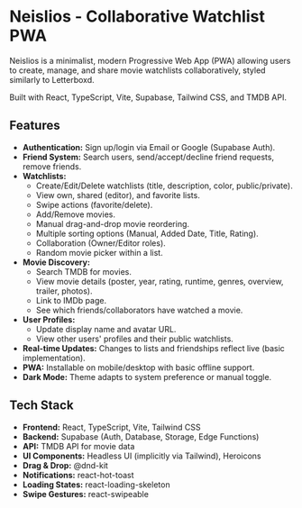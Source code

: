 # Neislios - Collaborative Watchlist PWA

Neislios is a minimalist, modern Progressive Web App (PWA) allowing users to create, manage, and share movie watchlists collaboratively, styled similarly to Letterboxd.

Built with React, TypeScript, Vite, Supabase, Tailwind CSS, and TMDB API.

## Features

*   **Authentication:** Sign up/login via Email or Google (Supabase Auth).
*   **Friend System:** Search users, send/accept/decline friend requests, remove friends.
*   **Watchlists:**
    *   Create/Edit/Delete watchlists (title, description, color, public/private).
    *   View own, shared (editor), and favorite lists.
    *   Swipe actions (favorite/delete).
    *   Add/Remove movies.
    *   Manual drag-and-drop movie reordering.
    *   Multiple sorting options (Manual, Added Date, Title, Rating).
    *   Collaboration (Owner/Editor roles).
    *   Random movie picker within a list.
*   **Movie Discovery:**
    *   Search TMDB for movies.
    *   View movie details (poster, year, rating, runtime, genres, overview, trailer, photos).
    *   Link to IMDb page.
    *   See which friends/collaborators have watched a movie.
*   **User Profiles:**
    *   Update display name and avatar URL.
    *   View other users' profiles and their public watchlists.
*   **Real-time Updates:** Changes to lists and friendships reflect live (basic implementation).
*   **PWA:** Installable on mobile/desktop with basic offline support.
*   **Dark Mode:** Theme adapts to system preference or manual toggle.

## Tech Stack

*   **Frontend:** React, TypeScript, Vite, Tailwind CSS
*   **Backend:** Supabase (Auth, Database, Storage, Edge Functions)
*   **API:** TMDB API for movie data
*   **UI Components:** Headless UI (implicitly via Tailwind), Heroicons
*   **Drag & Drop:** @dnd-kit
*   **Notifications:** react-hot-toast
*   **Loading States:** react-loading-skeleton
*   **Swipe Gestures:** react-swipeable
